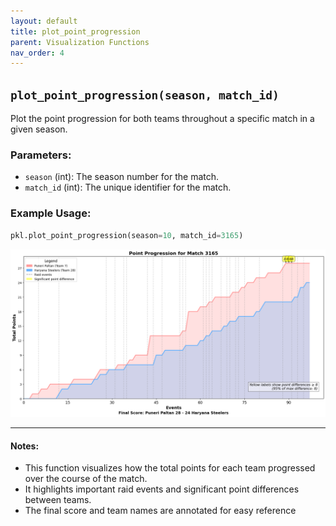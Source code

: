 ```yaml
---
layout: default
title: plot_point_progression
parent: Visualization Functions
nav_order: 4
---
```

## `plot_point_progression(season, match_id)`

Plot the point progression for both teams throughout a specific match in a given season.

### Parameters:
- `season` (int): The season number for the match.
- `match_id` (int): The unique identifier for the match.

### Example Usage:
```python
pkl.plot_point_progression(season=10, match_id=3165)
```
![img_4.png](../assets/images/plotting-fns-outputs/img_4.png)

---

#### Notes:
- This function visualizes how the total points for each team progressed over the course of the match.
- It highlights important raid events and significant point differences between teams.
- The final score and team names are annotated for easy reference